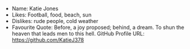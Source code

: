 - Name: Katie Jones
- Likes: Football, food, beach, sun
- Dislikes: rude people, cold weather
- Favourite Quote: Before, a joy proposed; behind, a dream. To shun the heaven that leads men to this hell.
 GitHub Profile URL: https://github.com/KatieJ378
